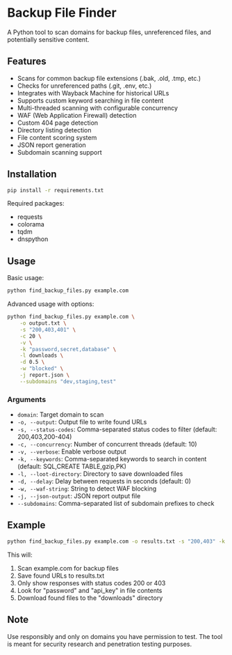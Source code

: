 # Backup File Finder

A Python tool to scan domains for backup files, unreferenced files, and potentially sensitive content.

## Features

- Scans for common backup file extensions (.bak, .old, .tmp, etc.)
- Checks for unreferenced paths (.git, .env, etc.)
- Integrates with Wayback Machine for historical URLs
- Supports custom keyword searching in file content
- Multi-threaded scanning with configurable concurrency
- WAF (Web Application Firewall) detection
- Custom 404 page detection
- Directory listing detection
- File content scoring system
- JSON report generation
- Subdomain scanning support

## Installation

```bash
pip install -r requirements.txt
```

Required packages:
- requests
- colorama
- tqdm
- dnspython

## Usage

Basic usage:
```bash
python find_backup_files.py example.com
```

Advanced usage with options:
```bash
python find_backup_files.py example.com \
    -o output.txt \
    -s "200,403,401" \
    -c 20 \
    -v \
    -k "password,secret,database" \
    -l downloads \
    -d 0.5 \
    -w "blocked" \
    -j report.json \
    --subdomains "dev,staging,test"
```

### Arguments

- `domain`: Target domain to scan
- `-o, --output`: Output file to write found URLs
- `-s, --status-codes`: Comma-separated status codes to filter (default: 200,403,200-404)
- `-c, --concurrency`: Number of concurrent threads (default: 10)
- `-v, --verbose`: Enable verbose output
- `-k, --keywords`: Comma-separated keywords to search in content (default: SQL,CREATE TABLE,gzip,PK)
- `-l, --loot-directory`: Directory to save downloaded files
- `-d, --delay`: Delay between requests in seconds (default: 0)
- `-w, --waf-string`: String to detect WAF blocking
- `-j, --json-output`: JSON report output file
- `--subdomains`: Comma-separated list of subdomain prefixes to check

## Example

```bash
python find_backup_files.py example.com -o results.txt -s "200,403" -k "password,api_key" -l downloads
```

This will:
1. Scan example.com for backup files
2. Save found URLs to results.txt
3. Only show responses with status codes 200 or 403
4. Look for "password" and "api_key" in file contents
5. Download found files to the "downloads" directory

## Note

Use responsibly and only on domains you have permission to test. The tool is meant for security research and penetration testing purposes.